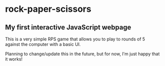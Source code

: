# rock-paper-scissors

## My first interactive JavaScript webpage

This is a very simple RPS game that allows you to play to rounds of 5 against the computer with a basic UI.

Planning to change/update this in the future, but for now, I'm just happy that it works!
